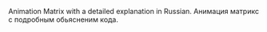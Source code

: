 Animation Matrix with a detailed explanation in Russian. Анимация матрикс с подробным обьясненим кода.
